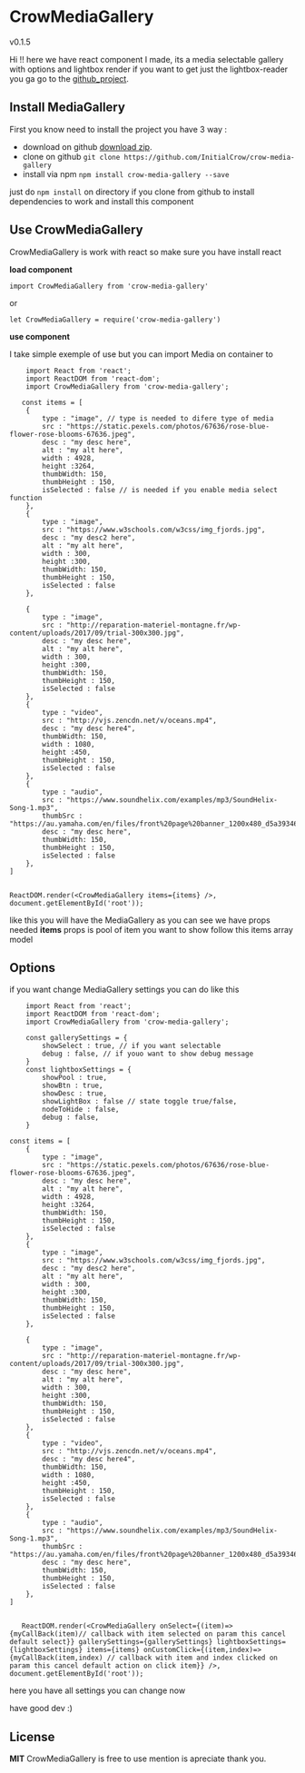﻿
# CrowMediaGallery 
v0.1.5


Hi !! here we have react component I made, its a media selectable gallery with options and lightbox render if you want to get just the lightbox-reader you ga go to the [github_project](https://github.com/InitialCrow/crow-lightbox-reader).

## Install MediaGallery

First you know need to install the project you have 3 way :

- download on github [download zip](https://github.com/InitialCrow/crow-media-gallery/archive/master.zip).
- clone on github `git clone https://github.com/InitialCrow/crow-media-gallery `
- install via npm `npm install crow-media-gallery --save`

just do `npm install` on directory if you clone from github to install dependencies to work and install this component

## Use CrowMediaGallery

CrowMediaGallery is work with react so make sure you have install react

**load component**

`import CrowMediaGallery from 'crow-media-gallery'` 

or

 `let CrowMediaGallery = require('crow-media-gallery')`

**use component**

I take simple exemple of use but you can import Media on container to 

        import React from 'react';
        import ReactDOM from 'react-dom';
        import CrowMediaGallery from 'crow-media-gallery';
        
       const items = [
    	{
    		type : "image", // type is needed to difere type of media
    		src : "https://static.pexels.com/photos/67636/rose-blue-flower-rose-blooms-67636.jpeg",
    		desc : "my desc here",
    		alt : "my alt here",
    		width : 4928,
    		height :3264,
    		thumbWidth: 150,
    		thumbHeight : 150,
    		isSelected : false // is needed if you enable media select function
    	},
    	{
    		type : "image",
    		src : "https://www.w3schools.com/w3css/img_fjords.jpg",
    		desc : "my desc2 here",
    		alt : "my alt here",
    		width : 300,
    		height :300,
    		thumbWidth: 150,
    		thumbHeight : 150,
    		isSelected : false
    	},
    	
    	{
    		type : "image",
    		src : "http://reparation-materiel-montagne.fr/wp-content/uploads/2017/09/trial-300x300.jpg",
    		desc : "my desc here",
    		alt : "my alt here",
    		width : 300,
    		height :300,
    		thumbWidth: 150,
    		thumbHeight : 150,
    		isSelected : false
    	},
    	{
    		type : "video",
    		src : "http://vjs.zencdn.net/v/oceans.mp4",
    		desc : "my desc here4",
    		thumbWidth: 150,
    		width : 1080,
    		height :450,
    		thumbHeight : 150,
    		isSelected : false
    	},
    	{
    		type : "audio",
    		src : "https://www.soundhelix.com/examples/mp3/SoundHelix-Song-1.mp3",
    		thumbSrc : "https://au.yamaha.com/en/files/front%20page%20banner_1200x480_d5a393465b9094b78c6cde73d642f31e.jpg",
    		desc : "my desc here",
    		thumbWidth: 150,
    		thumbHeight : 150,
    		isSelected : false
    	},
    ]
    
    
    ReactDOM.render(<CrowMediaGallery items={items} />, document.getElementById('root'));

like this you will have the MediaGallery as you can see we have props needed **items** props is pool of item you want to show follow this items array model

## Options
if you want change MediaGallery settings you can do like this

        import React from 'react';
        import ReactDOM from 'react-dom';
        import CrowMediaGallery from 'crow-media-gallery';
    
        const gallerySettings = {
	    	showSelect : true, // if you want selectable
	    	debug : false, // if youo want to show debug message
	    }
        const lightboxSettings = {
            showPool : true,
            showBtn : true,
            showDesc : true,
            showLightBox : false // state toggle true/false,
            nodeToHide : false,
            debug : false,
        }
    
    const items = [ 
    	{
    		type : "image",
    		src : "https://static.pexels.com/photos/67636/rose-blue-flower-rose-blooms-67636.jpeg",
    		desc : "my desc here",
    		alt : "my alt here",
    		width : 4928,
    		height :3264,
    		thumbWidth: 150,
    		thumbHeight : 150,
    		isSelected : false
    	},
    	{
    		type : "image",
    		src : "https://www.w3schools.com/w3css/img_fjords.jpg",
    		desc : "my desc2 here",
    		alt : "my alt here",
    		width : 300,
    		height :300,
    		thumbWidth: 150,
    		thumbHeight : 150,
    		isSelected : false
    	},
    	
    	{
    		type : "image",
    		src : "http://reparation-materiel-montagne.fr/wp-content/uploads/2017/09/trial-300x300.jpg",
    		desc : "my desc here",
    		alt : "my alt here",
    		width : 300,
    		height :300,
    		thumbWidth: 150,
    		thumbHeight : 150,
    		isSelected : false
    	},
    	{
    		type : "video",
    		src : "http://vjs.zencdn.net/v/oceans.mp4",
    		desc : "my desc here4",
    		thumbWidth: 150,
    		width : 1080,
    		height :450,
    		thumbHeight : 150,
    		isSelected : false
    	},
    	{
    		type : "audio",
    		src : "https://www.soundhelix.com/examples/mp3/SoundHelix-Song-1.mp3",
    		thumbSrc : "https://au.yamaha.com/en/files/front%20page%20banner_1200x480_d5a393465b9094b78c6cde73d642f31e.jpg",
    		desc : "my desc here",
    		thumbWidth: 150,
    		thumbHeight : 150,
    		isSelected : false
    	},
    ]
   

       ReactDOM.render(<CrowMediaGallery onSelect={(item)=>{myCallBack(item)// callback with item selected on param this cancel default select}} gallerySettings={gallerySettings} lightboxSettings={lightboxSettings} items={items} onCustomClick={(item,index)=>{myCallBack(item,index) // callback with item and index clicked on param this cancel default action on click item}} />, document.getElementById('root'));

here you have all settings you can change now

have good dev :)

## License

**MIT** CrowMediaGallery is free to use mention is apreciate thank you.



